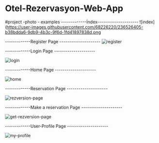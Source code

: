 # Otel-Rezervasyon-Web-App

#project -photo - examples
-------------İndex---------------------
![index](https://user-images.githubusercontent.com/68226220/236526405-b38bdda6-9db9-4b3c-9f6d-1fd41897838d.png

-------------Register Page ---------------------
![register](https://user-images.githubusercontent.com/68226220/236526439-5e2c3c12-7bf1-49cf-b12f-6ad29aef201c.png)

-------------Login Page ---------------------

![login](https://user-images.githubusercontent.com/68226220/236526648-cfed2af4-9449-4124-add5-a81727f926c5.png)

-------------Home Page ---------------------

![home](https://user-images.githubusercontent.com/68226220/236526725-ba734ebf-5bb8-4d2b-ae94-7a07828993cc.png)

-------------Reservation Page ---------------------

![rezversion-page](https://user-images.githubusercontent.com/68226220/236526841-7ba5427e-420a-4383-913e-bd6b4cd487ad.png)

-------------Make a reservation Page ---------------------

![get-rezversion-page](https://user-images.githubusercontent.com/68226220/236526989-d104a62f-4e8e-4156-8e07-b9e6e2e1b62e.png)

-------------User-Profile Page ---------------------

![my-profile](https://user-images.githubusercontent.com/68226220/236527179-09c3119a-94d3-411e-b599-776246a9624c.png)
